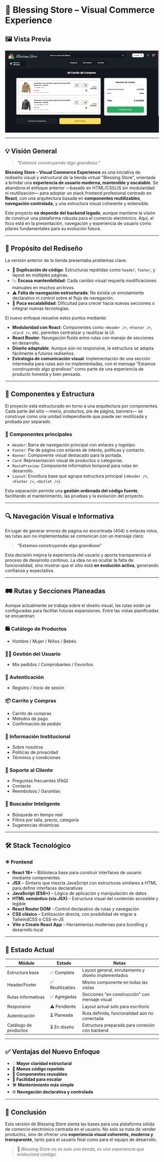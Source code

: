 # 🌟 Blessing Store – Visual Commerce Experience

## 🖼️ Vista Previa

![Captura de pantalla del carrito de compras](./src/assets/img/img-screenshot-01.png)

---

## 💡 Visión General

> *"Estamos construyendo algo grandioso."*

**Blessing Store – Visual Commerce Experience** es una iniciativa de rediseño visual y estructural de la tienda virtual "Blessing Store", orientada a brindar una **experiencia de usuario moderna, mantenible y escalable**. Se abandona el enfoque anterior —basado en HTML/CSS/JS sin modularidad ni reutilización— para adoptar un stack frontend profesional centrado en **React**, con una arquitectura basada en **componentes reutilizables**, **navegación controlada**, y una estructura visual coherente y extensible.

Este proyecto **no depende del backend legado**, aunque mantiene la visión de construir una plataforma robusta para el comercio electrónico. Aquí, el foco está en la presentación, navegación y experiencia de usuario como pilares fundamentales para su evolución futura.

---

## 🎯 Propósito del Rediseño

La versión anterior de la tienda presentaba problemas clave:

- 🔁 **Duplicación de código**: Estructuras repetidas como `header`, `footer`, y layout en múltiples páginas.
- 📉 **Escasa mantenibilidad**: Cada cambio visual requería modificaciones manuales en muchos archivos.
- ⚠️ **Falta de navegación estructurada**: No existía un enrutamiento declarativo ni control sobre el flujo de navegación.
- 🧱 **Poca escalabilidad**: Dificultad para crecer hacia nuevas secciones o integrar nuevas tecnologías.

El nuevo enfoque resuelve estos puntos mediante:

- **Modularidad con React**: Componentes como `<Header />`, `<Footer />`, `<Card />`, etc. permiten centralizar y reutilizar la UI.
- **React Router**: Navegación fluida entre rutas con manejo de secciones en desarrollo.
- **Diseño adaptable**: Aunque aún no responsive, la estructura se adapta fácilmente a futuros rediseños.
- **Estrategia de comunicación visual**: Implementación de una sección intermedia para rutas aún no implementadas, con el mensaje "Estamos construyendo algo grandioso" como parte de una experiencia de producto honesta y bien pensada.

---

## 🧩 Componentes y Estructura

El proyecto está estructurado en torno a una arquitectura por componentes. Cada parte del sitio —menú, productos, pie de página, banners— se construye como una unidad independiente que puede ser reutilizada y probada por separado.

### 🧱 Componentes principales

- `Header`: Barra de navegación principal con enlaces y logotipo.
- `Footer`: Pie de página con enlaces de interés, políticas y contacto.
- `Banner`: Componente visual destacado para la portada.
- `Card`: Representación visual de productos o categorías.
- `RoutePreview`: Componente informativo temporal para rutas en desarrollo.
- `Layout`: Envoltura base que agrupa estructura principal (`<Header />`, `<Footer />`, `<Outlet />`).

Esta separación permite una **gestión ordenada del código fuente**, facilitando el mantenimiento, las pruebas y la evolución del proyecto.

---

## 🔍 Navegación Visual e Informativa

En lugar de generar errores de página no encontrada (404) o enlaces rotos, las rutas aún no implementadas se comunican con un mensaje claro:  
> **“Estamos construyendo algo grandioso”**

Esta decisión mejora la experiencia del usuario y aporta transparencia al proceso de desarrollo continuo. La idea no es ocultar la falta de funcionalidad, sino mostrar que el sitio está **en evolución activa**, generando confianza y expectativa.

---

## 🛤️ Rutas y Secciones Planeadas

Aunque actualmente se trabaja sobre el diseño visual, las rutas están ya configuradas para facilitar futuras expansiones. Entre las vistas planificadas se encuentran:

### 🛍️ Catálogo de Productos
- Hombre / Mujer / Niños / Bebés

### 🙍‍♂️ Gestión del Usuario
- Mis pedidos / Comprobantes / Favoritos

### 🔐 Autenticación
- Registro / Inicio de sesión

### 📦 Carrito y Compras
- Carrito de compras
- Métodos de pago
- Confirmación de pedido

### 📄 Información Institucional
- Sobre nosotros
- Políticas de privacidad
- Términos y condiciones

### 🤝 Soporte al Cliente
- Preguntas frecuentes (FAQ)
- Contacto
- Reembolsos / Garantías

### 🔎 Buscador Inteligente
- Búsqueda en tiempo real
- Filtros por talla, precio, categoría
- Sugerencias dinámicas

---

## 🛠️ Stack Tecnológico

### ⚛️ Frontend

- **React 18+** – Biblioteca base para construir interfaces de usuario mediante componentes
- **JSX** – Sintaxis que mezcla JavaScript con estructuras similares a HTML para definir interfaces declarativas
- **JavaScript (ES6+)** – Lógica de aplicación y manipulación de datos
- **HTML semántico (vía JSX)** – Estructura visual del contenido accesible y legible
- **React Router DOM** – Control declarativo de rutas y navegación
- **CSS clásico** – Estilización directa, con posibilidad de migrar a TailwindCSS o CSS-in-JS
- **Vite o Create React App** – Herramientas modernas para bundling y desarrollo local

---

## 🚧 Estado Actual

| Módulo               | Estado        | Notas                                                |
|----------------------|---------------|------------------------------------------------------|
| Estructura base      | ✅ Completa    | Layout general, enrutamiento y diseño implementados |
| Header/Footer        | ✅ Reutilizables | Mismo componente en todas las vistas               |
| Rutas informativas   | ✅ Agregadas   | Secciones "en construcción" con mensaje visual      |
| Responsive           | ⚠️ Pendiente   | Layout actual solo para escritorio                  |
| Autenticación        | ⏳ Planeada    | Ruta definida, funcionalidad aún no conectada       |
| Catálogo de productos| ⏳ En diseño   | Estructura preparada para conexión con backend      |

---

## ✅ Ventajas del Nuevo Enfoque

- 💡 **Mayor claridad estructural**
- 🧼 **Menos código repetido**
- 🔁 **Componentes reusables**
- 🔄 **Facilidad para escalar**
- 🛠️ **Mantenimiento más simple**
- 🌐 **Navegación declarativa y controlada**

---

## 📌 Conclusión

Esta versión de Blessing Store sienta las bases para una plataforma sólida de comercio electrónico centrada en el usuario. No solo se trata de vender productos, sino de ofrecer una **experiencia visual coherente, moderna y transparente**, tanto para el usuario final como para el equipo de desarrollo.

> 🌟 *Blessing Store no es solo una tienda, es una experiencia que evoluciona contigo.*